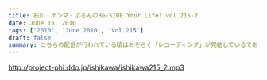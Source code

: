```yaml
---
title: 石川・ホンマ・ぶるんのBe-SIDE Your Life! vol.215-2
date: June 15, 2010
tags: ['2010', 'June 2010', 'vol.215']
draft: false
summary: こちらの配信が行われている頃はおそらく「レコーディング」が完結しているであろう・・・。はたして出来は！?男たちの顔は、ミュージシャンのそれであった・・・NAMAE
---
```


http://project-phi.ddo.jp/ishikawa/ishikawa215_2.mp3